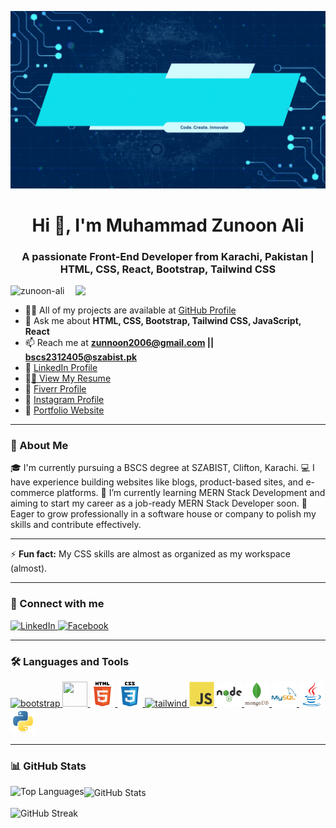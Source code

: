 ![logo](https://github.com/Zunoon-Ali/Zunoon-Ali/blob/main/bannerGif.gif)

<h1 align="center">Hi 👋, I'm Muhammad Zunoon Ali</h1>
<h3 align="center">A passionate Front-End Developer from Karachi, Pakistan | HTML, CSS, React, Bootstrap, Tailwind CSS</h3>

<img src="https://camo.githubusercontent.com/2366b34bb903c09617990fb5fff4622f3e941349e846ddb7e73df872a9d21233/68747470733a2f2f63646e2e6472696262626c652e636f6d2f75736572732f3733303730332f73637265656e73686f74732f363538313234332f6176656e746f2e676966" width="400" align="right">

<p align="left">
  <img src="https://komarev.com/ghpvc/?username=zunoon-ali&label=Profile%20views&color=0e75b6&style=flat" alt="zunoon-ali" />
</p>
 
- 👨‍💻 All of my projects are available at [GitHub Profile](https://github.com/Zunoon-Ali)  
- 💬 Ask me about **HTML, CSS, Bootstrap, Tailwind CSS, JavaScript, React**  
- 📫 Reach me at **zunnoon2006@gmail.com || bscs2312405@szabist.pk**  
- 🔗 [LinkedIn Profile](https://www.linkedin.com/in/zunoon-ali-377929253/)
- 🔗[📄 View My Resume](https://github.com/Zunoon-Ali/Zunoon-Ali/blob/main/ZUNOON-ALI-RESUME.pdf)
- 🔗 [Fiverr Profile](https://www.fiverr.com/zunoonali2006?public_mode=true)
- 🔗 [Instagram Profile](https://www.instagram.com/zunoon_pirzada/)
- 🔗 [Portfolio Website](https://portfolio-zunoon-ali.netlify.app/)

---

### 📄 About Me
🎓 I'm currently pursuing a BSCS degree at SZABIST, Clifton, Karachi.
💻 I have experience building websites like blogs, product-based sites, and e-commerce platforms.
🚀 I’m currently learning MERN Stack Development and aiming to start my career as a job-ready MERN Stack Developer soon.
🌟 Eager to grow professionally in a software house or company to polish my skills and contribute effectively.

---

⚡ **Fun fact:** My CSS skills are almost as organized as my workspace (almost).

---

### 🔗 Connect with me

<p align="left">
  <a href="https://www.linkedin.com/in/zunoon-ali-377929253/" target="_blank">
    <img src="https://raw.githubusercontent.com/rahuldkjain/github-profile-readme-generator/master/src/images/icons/Social/linked-in-alt.svg" alt="LinkedIn" height="30" width="40" />
  </a>
  <a href="http://facebook.com/ZunnoonPirzada" target="_blank">
    <img src="https://raw.githubusercontent.com/rahuldkjain/github-profile-readme-generator/master/src/images/icons/Social/facebook.svg" alt="Facebook" height="30" width="40" />
  </a>
</p>

---

### 🛠️ Languages and Tools

<p align="left">
<a href="https://getbootstrap.com" target="_blank">
  <img src="https://img.icons8.com/color/48/000000/bootstrap.png" alt="bootstrap" width="40" height="40" />
</a>

<a href="https://expressjs.com">
  <img src="https://w7.pngwing.com/pngs/925/447/png-transparent-express-js-node-js-javascript-mongodb-node-js-text-trademark-logo.png" width="40" height="40" />
</a>


  <a href="https://www.w3.org/html/" target="_blank">
    <img src="https://raw.githubusercontent.com/devicons/devicon/master/icons/html5/html5-original-wordmark.svg" alt="html5" width="40" height="40"/>
  </a>
  <a href="https://www.w3schools.com/css/" target="_blank">
    <img src="https://raw.githubusercontent.com/devicons/devicon/master/icons/css3/css3-original-wordmark.svg" alt="css3" width="40" height="40"/>
  </a>
  <a href="https://tailwindcss.com/" target="_blank">
    <img src="https://www.vectorlogo.zone/logos/tailwindcss/tailwindcss-icon.svg" alt="tailwind" width="40" height="40"/>
  </a>
  <a href="https://developer.mozilla.org/en-US/docs/Web/JavaScript" target="_blank">
    <img src="https://raw.githubusercontent.com/devicons/devicon/master/icons/javascript/javascript-original.svg" alt="javascript" width="40" height="40"/>
  </a>
  <a href="https://nodejs.org" target="_blank">
    <img src="https://raw.githubusercontent.com/devicons/devicon/master/icons/nodejs/nodejs-original-wordmark.svg" alt="nodejs" width="40" height="40"/>
  </a>
  <a href="https://www.mongodb.com/" target="_blank">
    <img src="https://raw.githubusercontent.com/devicons/devicon/master/icons/mongodb/mongodb-original-wordmark.svg" alt="mongodb" width="40" height="40"/>
  </a>
  <a href="https://www.mysql.com/" target="_blank">
    <img src="https://raw.githubusercontent.com/devicons/devicon/master/icons/mysql/mysql-original-wordmark.svg" alt="mysql" width="40" height="40"/>
  </a>
  <a href="https://www.java.com" target="_blank">
    <img src="https://raw.githubusercontent.com/devicons/devicon/master/icons/java/java-original.svg" alt="java" width="40" height="40"/>
  </a>
  <a href="https://www.python.org" target="_blank">
    <img src="https://raw.githubusercontent.com/devicons/devicon/master/icons/python/python-original.svg" alt="python" width="40" height="40"/>
  </a>
</p>

---

### 📊 GitHub Stats

<p>
  <img align="left" src="https://github-readme-stats.vercel.app/api/top-langs?username=zunoon-ali&show_icons=true&locale=en&layout=compact" alt="Top Languages" />
</p>

<p>
  <img align="center" src="https://github-readme-stats.vercel.app/api?username=zunoon-ali&show_icons=true&locale=en" alt="GitHub Stats" />
</p>

<p>
  <img align="center" src="https://github-readme-streak-stats.herokuapp.com/?user=zunoon-ali&" alt="GitHub Streak" />
</p>
